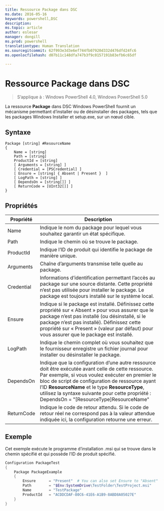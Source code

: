 ```yaml
---
title: Ressource Package dans DSC
ms.date: 2016-05-16
keywords: powershell,DSC
description: 
ms.topic: article
author: eslesar
manager: dongill
ms.prod: powershell
translationtype: Human Translation
ms.sourcegitcommit: 62f993e3d3e6ef744fb07920d332d476dfd24fc6
ms.openlocfilehash: d07b11c148dfa747b3f9c0157191b83efb6c65df

---
```


# Ressource Package dans DSC

> S’applique à : Windows PowerShell 4.0, Windows PowerShell 5.0

La ressource **Package** dans DSC Windows PowerShell fournit un mécanisme permettant d’installer ou de désinstaller des packages, tels que les packages Windows Installer et setup.exe, sur un nœud cible.

## Syntaxe

```
Package [string] #ResourceName
{
    Name = [string]
    Path = [string]
    ProductId = [string]
    [ Arguments = [string] ]
    [ Credential = [PSCredential] ]
    [ Ensure = [string] { Absent | Present }  ]
    [ LogPath = [string] ]
    [ DependsOn = [string[]] ]
    [ ReturnCode = [UInt32[]] ]
}
```

## Propriétés
|  Propriété  |  Description   | 
|---|---| 
| Name| Indique le nom du package pour lequel vous souhaitez garantir un état spécifique.| 
| Path| Indique le chemin où se trouve le package.| 
| ProductId| Indique l’ID de produit qui identifie le package de manière unique.| 
| Arguments| Chaîne d’arguments transmise telle quelle au package.| 
| Credential| Informations d’identification permettant l’accès au package sur une source distante. Cette propriété n’est pas utilisée pour installer le package. Le package est toujours installé sur le système local.| 
| Ensure| Indique si le package est installé. Définissez cette propriété sur « Absent » pour vous assurer que le package n’est pas installé (ou désinstallé, si le package n’est pas installé). Définissez cette propriété sur « Present » (valeur par défaut) pour vous assurer que le package est installé.| 
| LogPath| Indique le chemin complet où vous souhaitez que le fournisseur enregistre un fichier journal pour installer ou désinstaller le package.| 
| DependsOn | Indique que la configuration d’une autre ressource doit être exécutée avant celle de cette ressource. Par exemple, si vous voulez exécuter en premier le bloc de script de configuration de ressource ayant l’ID **ResourceName** et le type **ResourceType**, utilisez la syntaxe suivante pour cette propriété : DependsOn = "[ResourceType]ResourceName"| 
| ReturnCode| Indique le code de retour attendu. Si le code de retour réel ne correspond pas à la valeur attendue indiquée ici, la configuration retourne une erreur.| 

## Exemple

Cet exemple exécute le programme d’installation .msi qui se trouve dans le chemin spécifié et qui possède l’ID de produit spécifié.

```powershell
Configuration PackageTest
{
    Package PackageExample
    {
        Ensure      = "Present"  # You can also set Ensure to "Absent"
        Path        = "$Env:SystemDrive\TestFolder\TestProject.msi"
        Name        = "TestPackage"
        ProductId   = "ACDDCDAF-80C6-41E6-A1B9-8ABD8A05027E"
    } 
}
```




<!--HONumber=Sep16_HO3-->


